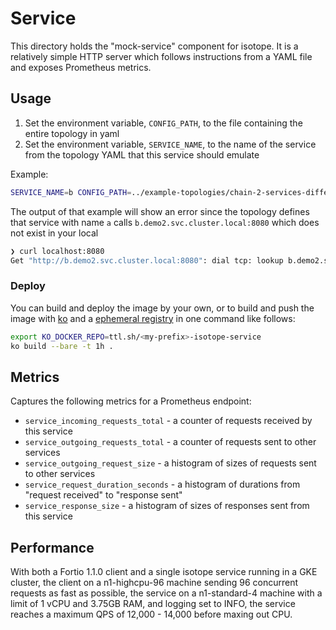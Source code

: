 # Service

This directory holds the "mock-service" component for isotope. It is a
relatively simple HTTP server which follows instructions from a YAML file and
exposes Prometheus metrics.

## Usage

1. Set the environment variable, `CONFIG_PATH`, to the file containing the entire topology in yaml
1. Set the environment variable, `SERVICE_NAME`, to the name of the service
   from the topology YAML that this service should emulate

Example:

```bash
SERVICE_NAME=b CONFIG_PATH=../example-topologies/chain-2-services-different-namespace.yaml go run main.go
```

The output of that example will show an error since the topology defines that service with name `a`
calls `b.demo2.svc.cluster.local:8080` which does not exist in your local

```bash
❯ curl localhost:8080
Get "http://b.demo2.svc.cluster.local:8080": dial tcp: lookup b.demo2.svc.cluster.local: no such host
```

### Deploy

You can build and deploy the image by your own, or to build and push the image
with [ko](https://github.com/ko-build/ko)
and a [ephemeral registry](https://www.civo.com/learn/ttl-sh-your-anonymous-and-ephemeral-docker-image-registry)
in one command like follows:

```bash
export KO_DOCKER_REPO=ttl.sh/<my-prefix>-isotope-service
ko build --bare -t 1h .
```

## Metrics

Captures the following metrics for a Prometheus endpoint:

- `service_incoming_requests_total` - a counter of requests received by this
  service
- `service_outgoing_requests_total` - a counter of requests sent to other
  services
- `service_outgoing_request_size` - a histogram of sizes of requests sent to
  other services
- `service_request_duration_seconds` - a histogram of durations from "request
  received" to "response sent"
- `service_response_size` - a histogram of sizes of responses sent from this
  service

## Performance

With both a Fortio 1.1.0 client and a single isotope service running in a GKE
cluster, the client on a n1-highcpu-96 machine sending 96 concurrent requests
as fast as possible, the service on a n1-standard-4 machine with a limit of 1
vCPU and 3.75GB RAM, and logging set to INFO, the service reaches a maximum
QPS of 12,000 - 14,000 before maxing out CPU.
